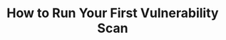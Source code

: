---
title: How to Run Your First Vulnerability Scan
description: My document description
sidebar_position: 1
---